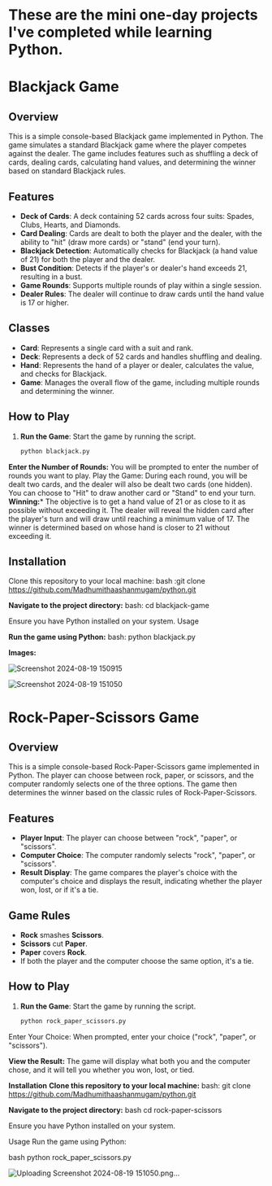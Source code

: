 # These are the mini one-day projects I've completed while learning Python.


# Blackjack Game

## Overview
This is a simple console-based Blackjack game implemented in Python. The game simulates a standard Blackjack game where the player competes against the dealer. The game includes features such as shuffling a deck of cards, dealing cards, calculating hand values, and determining the winner based on standard Blackjack rules.

## Features
- **Deck of Cards**: A deck containing 52 cards across four suits: Spades, Clubs, Hearts, and Diamonds.
- **Card Dealing**: Cards are dealt to both the player and the dealer, with the ability to "hit" (draw more cards) or "stand" (end your turn).
- **Blackjack Detection**: Automatically checks for Blackjack (a hand value of 21) for both the player and the dealer.
- **Bust Condition**: Detects if the player's or dealer's hand exceeds 21, resulting in a bust.
- **Game Rounds**: Supports multiple rounds of play within a single session.
- **Dealer Rules**: The dealer will continue to draw cards until the hand value is 17 or higher.

## Classes
- **Card**: Represents a single card with a suit and rank.
- **Deck**: Represents a deck of 52 cards and handles shuffling and dealing.
- **Hand**: Represents the hand of a player or dealer, calculates the value, and checks for Blackjack.
- **Game**: Manages the overall flow of the game, including multiple rounds and determining the winner.

## How to Play
1. **Run the Game**: Start the game by running the script.
   ```bash
   python blackjack.py

**Enter the Number of Rounds:** You will be prompted to enter the number of rounds you want to play.
Play the Game: During each round, you will be dealt two cards, and the dealer will also be dealt two cards (one hidden). You can choose to "Hit" to draw another card or "Stand" to end your turn.
**Winning:*** The objective is to get a hand value of 21 or as close to it as possible without exceeding it. The dealer will reveal the hidden card after the player's turn and will draw until reaching a minimum value of 17. The winner is determined based on whose hand is closer to 21 without exceeding it.
## Installation
Clone this repository to your local machine:
bash :git clone https://github.com/Madhumithaashanmugam/python.git

**Navigate to the project directory:**
bash: cd blackjack-game

Ensure you have Python installed on your system.
Usage

**Run the game using Python:**
bash: python blackjack.py

**Images:**

![Screenshot 2024-08-19 150915](https://github.com/user-attachments/assets/bdd16b01-c00e-47f9-89ff-be4f5392740f)

![Screenshot 2024-08-19 151050](https://github.com/user-attachments/assets/1544f362-23b4-42c1-999e-9fda84294385)


# Rock-Paper-Scissors Game

## Overview
This is a simple console-based Rock-Paper-Scissors game implemented in Python. The player can choose between rock, paper, or scissors, and the computer randomly selects one of the three options. The game then determines the winner based on the classic rules of Rock-Paper-Scissors.

## Features
- **Player Input**: The player can choose between "rock", "paper", or "scissors".
- **Computer Choice**: The computer randomly selects "rock", "paper", or "scissors".
- **Result Display**: The game compares the player's choice with the computer's choice and displays the result, indicating whether the player won, lost, or if it's a tie.

## Game Rules
- **Rock** smashes **Scissors**.
- **Scissors** cut **Paper**.
- **Paper** covers **Rock**.
- If both the player and the computer choose the same option, it's a tie.

## How to Play
1. **Run the Game**: Start the game by running the script.
   ```bash
   python rock_paper_scissors.py
Enter Your Choice: When prompted, enter your choice ("rock", "paper", or "scissors").

**View the Result:** The game will display what both you and the computer chose, and it will tell you whether you won, lost, or tied.

**Installation**
**Clone this repository to your local machine:**
bash: git clone https://github.com/Madhumithaashanmugam/python.git

**Navigate to the project directory:**
bash 
cd rock-paper-scissors

Ensure you have Python installed on your system.

Usage
Run the game using Python:

bash
python rock_paper_scissors.py

![Uploading Screenshot 2024-08-19 151050.png…]()


